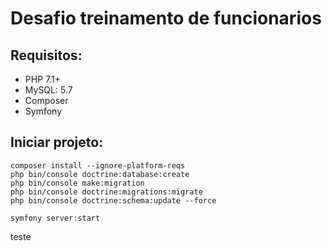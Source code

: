 # Desafio treinamento de funcionarios

## Requisitos:
- PHP 7.1+ 
- MySQL: 5.7 
- Composer 
- Symfony

## Iniciar projeto:

```
composer install --ignore-platform-reqs
php bin/console doctrine:database:create
php bin/console make:migration
php bin/console doctrine:migrations:migrate
php bin/console doctrine:schema:update --force

symfony server:start
```

teste

